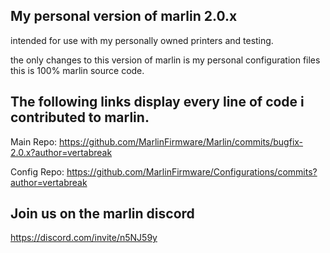 ## My personal version of marlin 2.0.x

intended for use with my personally owned printers and testing.

the only changes to this version of marlin is my personal configuration files this is 100% marlin source code.

## The following links display every line of code i contributed to marlin.

Main Repo: https://github.com/MarlinFirmware/Marlin/commits/bugfix-2.0.x?author=vertabreak

Config Repo: https://github.com/MarlinFirmware/Configurations/commits?author=vertabreak

## Join us on the marlin discord
https://discord.com/invite/n5NJ59y
